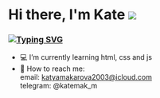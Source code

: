 # Hi there, I'm Kate ![](https://github.com/blackcater/blackcater/raw/main/images/Hi.gif) 
### [![Typing SVG](https://readme-typing-svg.herokuapp.com?color=%2336BCF7&lines=Computer+science+student+from+Russia)](https://git.io/typing-svg)
- :computer: I’m currently learning html, css and js
-  :email: How to reach me: 
     <br>
     email: katyamakarova2003@icloud.com
     <br>
     telegram: @katemak_m

<!---
JastaKate/JastaKate is a ✨ special ✨ repository because its `README.md` (this file) appears on your GitHub profile.
You can click the Preview link to take a look at your changes.
--->
